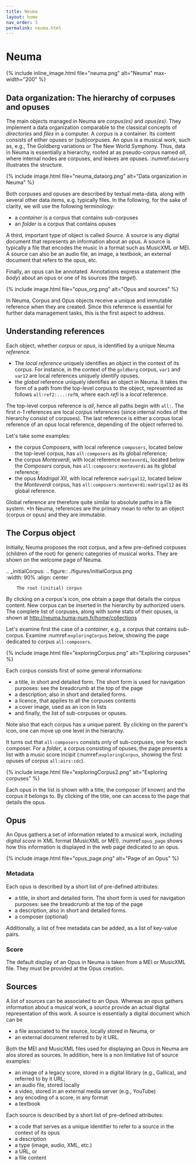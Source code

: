 ```yaml
---
title: Neuma
layout: home
nav_order: 3
permalink: neuma.html
---
```


# Neuma

{% include inline_image.html
file="neuma.png" alt="Neuma" max-width="200" %} 


## Data organization: The hierarchy of corpuses and opuses

The main objects managed in Neuma are *corpus(es)* and *opus(es)*. They 
implement a data organization comparable to the classical
concepts of *directories* and *files* in a computer. A *corpus*
is a container. Its content consists of either 
opuses or (sub)corpuses. 
An *opus* is a musical work, such as, e.g., The Goldberg variations
or The New World Symphony. Thus, data in Neuma is essentially
a hierarchy,  rooted at as pseudo-corpus named *all*, where internal nodes
are corpuses, and leaves are opuses. :numref:`dataorg` illustrates the structure.


{% include image.html
file="neuma_dataorg.png" alt="Data organization in Neuma"  %} 

Both corpuses and opuses are described by textual meta-data, along
with several other data items, e.g. typically files.
In the following, for the sake of clarity, we will use 
the following terminology:

  - a *container* is a corpus that contains sub-corpuses
  - an *folder* is a corpus that contains opuses

A third, important type of object is called *Source*. A source is
any digital document that represents an information about an opus. 
A source is typically a file that encodes the music in a format such as
MusicXML or MEI. A source can also be an audio file, an image, a
textbook, an external document that refers to the opus, etc. 

Finally, an opus can be annotated. Annotations express a statement
(the *body*) about an opus or one of its sources (the *target*).


{% include image.html
file="opus_org.png" alt="Opus and sources"  %} 

In Neuma, Corpus and Opus objects
receive a unique and immutable reference when they are
created. Since this reference is essential for further data 
management tasks, this is the first aspect to address.

## Understanding references

Each object, whether *corpus* or *opus*, is identified by a unique Neuma *reference*. 

 - The *local reference* uniquely identifies an object in the context of
   its corpus. For instance, in the context of the ``goldberg`` corpus,
   ``var1`` and ``var12`` are local references uniquely identify opuses.
 - the *global* reference uniquely identifies an object in Neuma. It 
   takes the form of a path from the top-level corpus to the object, 
   represented as follows ``all:ref2:...:refN``,  where each *refi* is a 
   *local*    reference. 
   
The top-level corpus
reference is *all*, hence all paths begin with ``all:``.
The first *n-1* references are local *corpus* references (since
internal nodes of the hierarchy consist of corpuses). 
The last reference is either a corpus local
reference of an opus local reference, depending of the 
object referred to.

Let's take some examples:

  - the corpus *Composers*, with local reference ``composers``, located
    below the top-level corpus, has ``all:composers`` as its global reference;
  - the corpus *Monteverdi*, with local reference ``monteverdi``, located
    below the *Composers* corpus, has ``all:composers:monteverdi`` as its global reference;
  - the opus *Madrigal XII*,  with local reference ``madrigal12``, located
    below the *Monteverdi* corpus, has ``all:composers:monteverdi:madrigal12`` as 
    its global reference.

Global reference are therefore quite similar to  absolute paths in a file system. 
*In Neuma, references are the primary mean to refer to an object (corpus or opus)
and they are immutable.

## The Corpus object

Initially, Neuma proposes the root corpus, and a few pre-defined corpuses 
(children of the root) for generic 
categories of musical works. They are shown on the welcome 
page of Neuma.


.. _initialCorpus:
.. figure:: ./figures/initialCorpus.png       
        :width: 90%
        :align: center
   
        The root (initial) corpus

By clicking on a corpus's icon, one obtain a page that 
details the corpus content. 
New corpus can be inserted in the hierarchy by authorized users. 
The complete list of corpuses, along with some stats of their opuses,
is shown at http://neuma.huma-num.fr/home/collections

Let's examine first the case
of a *container*, e.g., a corpus that contains
sub-corpus. Examine :numref:`exploringCorpus` below,
showing the page dedicated to corpus ``all:composers``.


{% include image.html
file="exploringCorpus.png" alt="Exploring corpuses"  %} 

Each corpus consists first of some general informations:

  - a title, in short and detailed form. The short form is 
    used for navigation purposes: see the breadcrumb at the top of the page
  - a description, also in short and detailed forms.
  - a licence, that applies to all the corpuses contents
  - a cover image, used as an icon in lists
  - and finally, the list of sub-corpuses or opuses.

Note also that each corpus has a unique parent. By clicking
on the parent's icon, one can move up one level in the hierarchy.

It turns out that ``all:composers`` consists only of sub-corpuses,
one for each composer. For a *folder*, a corpus consisting of opuses, the page 
presents a list with a music score incipit (:numref:`exploringCorpus`, showing
the first opuses of corpus ``all:airs:cdc``).


{% include image.html
file="exploringCorpus2.png" alt="Exploring corpuses"  %} 

Each opus in the list is shown with a title, the composer (if known)
and the corpus it belongs to. By clicking of the title, one can access
to the page that details the opus.

## Opus

An Opus gathers a set of information related to a musical work,
including  *digital score* in XML format (MusicXML or MEI). 
:numref:`opus_page` shows how this information is displayed in the
web page dedicated to an opus. 


{% include image.html
file="opus_page.png" alt="Page of an Opus"  %} 


### Metadata

Each opus is described by a short list of pre-defined attributes:

  - a title, in short and detailed form. The short form is 
    used for navigation purposes: see the breadcrumb at the top of the page
  - a description, also in short and detailed forms.
  - a composer (optional)

Additionally, a list of free metadata can be added, as a list of key-value pairs.

### Score

The default display of an Opus in Neuma is taken from a MEI or MusicXML file. They
must be provided at the Opus creation.

## Sources

A list of *sources* can be associated to an Opus. Whereas an opus gathers
information about a musical work, a *source* provide an actual
digital representation of this work.  A source is essentially a digital document
which can be

  - a file associated to the source, locally stored in Neuma, or
  - an external document referred to by it URL.
 
Both the MEI and MusicXML files used for displaying an Opus in Neuma are alos stored
as sources. In addition, here is a non limitative list of source examples:

  - an image of a legacy score, stored in a digital library (e.g., Gallica), and referred to by it URL;
  - an audio file, stored locally
  - a video, stored in an external media server (e.g., YouTube) 
  - any encoding of a score, in any format
  - a textbook
  
Each source is described by a short list of pre-defined attributes:

 - a code that serves as a unique identifier to refer to a source in the context of its opus
 - a description
 - a type (image, audio, XML, etc.)
 - a URL, or
 - a file content
